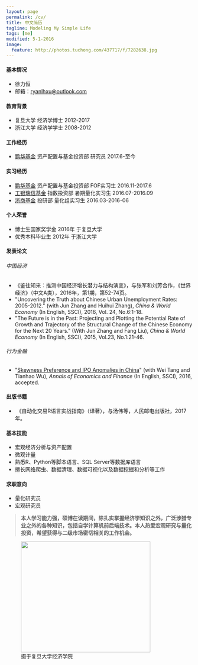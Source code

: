 ```yaml
---
layout: page
permalink: /cv/
title: 中文简历
tagline: Modeling My Simple Life
tags: [me]
modified: 5-1-2016
image:
  feature: http://photos.tuchong.com/437717/f/7282638.jpg
---
```


#### 基本情况
* 徐力恒
* 邮箱：[ryanlhxu@outlook.com](mailto:ryanlhxu@outlook.com)

#### 教育背景
* 复旦大学 经济学博士 2012-2017
* 浙江大学 经济学学士 2008-2012 

#### 工作经历
* [鹏华基金](http://www.phfund.com.cn/) 资产配置与基金投资部 研究员 2017.6-至今

#### 实习经历
* [鹏华基金](http://www.phfund.com.cn/) 资产配置与基金投资部 FOF实习生 2016.11-2017.6
* [工银瑞信基金](http://www.icbccs.com.cn/) 指数投资部 暑期量化实习生 2016.07-2016.09
* [浙商基金](http://www.zsfund.com/) 投研部 量化组实习生 2016.03-2016-06

#### 个人荣誉
* 博士生国家奖学金 2016年 于复旦大学
* 优秀本科毕业生 2012年 于浙江大学

#### 发表论文

###### 中国经济
* 《鉴往知来：推测中国经济增长潜力与结构演变》，与张军和刘芳合作，《世界经济》（中文A类），2016年，第1期，第52-74页。
* "Uncovering the Truth about Chinese Urban Unemployment Rates: 2005-2012." (with Jun Zhang and Huihui Zhang), *China & World Economy* (In English, SSCI), 2016, Vol. 24, No.6:1-18. 
* "The Future is in the Past: Projecting and Plotting the Potential Rate of Growth and Trajectory of the Structural Change of the Chinese Economy for the Next 20 Years." (With Jun Zhang and Fang Liu), *China & World Economy* (In English, SSCI), 2015, Vol.23, No.1:21-46.

###### 行为金融
* "[Skewness Preference and IPO Anomalies in China](https://poseidon01.ssrn.com/delivery.php?ID=530112070066075011090011066103070022009056033020093009075021093091004072125005126023004010006016122030040069019101001112121105056014025055017120082065065017079120001017015016101066004030084125088015088125109111015116084119117065007118118065088120028071&EXT=pdf)" (with Wei Tang and Tianhao Wu), *Annals of Economics and Finance* (In English, SSCI), 2016, accepted.

#### 出版书籍
*  《自动化交易R语言实战指南》（译著），与汤伟等，人民邮电出版社，2017年。

#### 基本技能
* 宏观经济分析与资产配置
* 微观计量
* 熟悉R、Python等脚本语言、SQL Server等数据库语言
* 擅长网络爬虫、数据清理、数据可视化以及数据挖掘和分析等工作

#### 求职意向
* 量化研究员
* 宏观研究员 

> **本人学习能力强，硕博在读期间，除扎实掌握经济学知识之外，广泛涉猎专业之外的各种知识，包括自学计算机前后端技术。本人热爱宏观研究与量化投资，希望获得与二级市场密切相关的工作机会。**


<figure>
	<a href="http://www.econ.fudan.edu.cn/dofiles/img/2015121883512501.jpg"><img src="http://www.econ.fudan.edu.cn/dofiles/img/2015121883512501.jpg" height="300" width="350"></a>
	<figcaption>摄于复旦大学经济学院</figcaption>
</figure>
